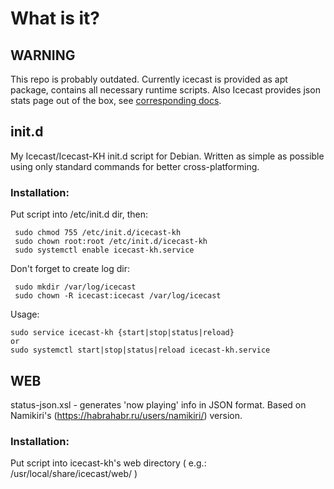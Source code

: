 # What is it?

## WARNING
This repo is probably outdated. Currently icecast is provided as apt package, contains all necessary runtime scripts. Also Icecast provides json stats page out of the box, see [corresponding docs](https://icecast.org/docs/icecast-trunk/server_stats/).

## init.d
My Icecast/Icecast-KH init.d script for Debian.
Written as simple as possible using only standard commands for better cross-platforming.

### Installation:
 Put script into /etc/init.d dir, then:

     sudo chmod 755 /etc/init.d/icecast-kh
     sudo chown root:root /etc/init.d/icecast-kh
     sudo systemctl enable icecast-kh.service

 Don't forget to create log dir:
 
     sudo mkdir /var/log/icecast
     sudo chown -R icecast:icecast /var/log/icecast

Usage:

    sudo service icecast-kh {start|stop|status|reload}
    or
    sudo systemctl start|stop|status|reload icecast-kh.service


## WEB
status-json.xsl - generates 'now playing' info in JSON format. Based on Namikiri's (https://habrahabr.ru/users/namikiri/) version.

### Installation:
 Put script into icecast-kh's web directory ( e.g.: /usr/local/share/icecast/web/ )
